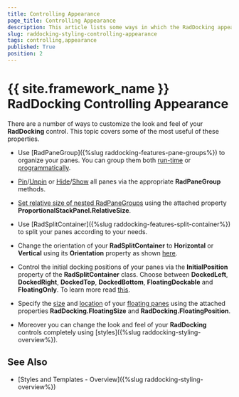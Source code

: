 ```yaml
---
title: Controlling Appearance
page_title: Controlling Appearance
description: This article lists some ways in which the RadDocking appearance can be customized.
slug: raddocking-styling-controlling-appearance
tags: controlling,appearance
published: True
position: 2
---
```


# {{ site.framework_name }} RadDocking Controlling Appearance

There are a number of ways to customize the look and feel of your __RadDocking__ control. This topic covers some of the most useful of these properties.

* Use [RadPaneGroup]({%slug raddocking-features-pane-groups%}) to organize your panes. You can group them both [run-time](#Grouping_Panes_Run-time) or [programmatically](#Grouping_Panes_Programmatically). 

* [Pin](#Pinning_All_Panes)/[Unpin](#Unpining_All_Panes) or [Hide](#Hiding_All_Panes)/[Show](#Showing_All_Panes) all panes via the appropriate __RadPaneGroup__ methods. 

* [Set relative size of nested RadPaneGroups](#Set_Relative_Size_to_the_RadPaneGroup) using the attached property __ProportionalStackPanel.RelativeSize__. 

* Use [RadSplitContainer]({%slug raddocking-features-split-container%}) to split your panes according to your needs. 

* Change the orientation of your __RadSplitContainer__ to __Horizontal__ or __Vertical__ using its __Orientation__ property as shown [here](#Setting_the_Orientation_Property_in_XAML). 

* Control the initial docking positions of your panes via the __InitialPosition__ property of the __RadSplitContainer__ class. Choose between __DockedLeft__, __DockedRight__, __DockedTop__, __DockedBottom__, __FloatingDockable__ and __FloatingOnly__. To learn more read [this](#Setting_the_InitialPosition_of_the_RadSplitContainer_in_XAML). 

* Specify the [size](#Setting_the_Initial_FloatingSize_of_the_RadSplitContainer) and [location](#Setting_the_Initial_FloatingLocation_of_the_RadSplitContainer) of your [floating panes](#Floating_Panes) using the attached properties __RadDocking.FloatingSize__ and __RadDocking.FloatingPosition__. 

* Moreover you can change the look and feel of your __RadDocking__ controls completely using [styles]({%slug raddocking-styling-overview%}). 

## See Also
 * [Styles and Templates - Overview]({%slug raddocking-styling-overview%})
